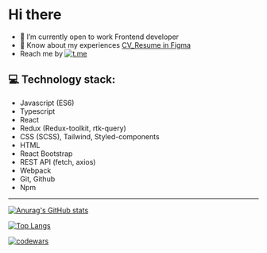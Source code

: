 #  Hi there
 - 🌱 I’m currently open to work Frontend developer
 - :page_facing_up: Know about my experiences [CV_Resume in Figma](https://www.figma.com/file/liaoUuRzFDVPQdMu3LZFCd/%D0%95%D0%B3%D0%BE%D1%80-CV%2FResume-(Copy)?type=design&node-id=3-354&mode=design&t=EAtu2nlPLImn0mr9-0)
 - Reach me by [![t.me](https://img.shields.io/badge/Telegram-2CA5E0?style=for-the-badge&logo=telegram&logoColor=white)](https://t.me/mougra)
## 💻 Technology stack:
- Javascript (ES6)
- Typescript
- React
- Redux (Redux-toolkit, rtk-query)
- CSS (SCSS), Tailwind, Styled-components
- HTML
- React Bootstrap
- REST API (fetch, axios) 
- Webpack
- Git, Github
- Npm
***
[![Anurag's GitHub stats](https://github-readme-stats.vercel.app/api?username=mougra)](https://github.com/mougra/github-readme-stats)

[![Top Langs](https://github-readme-stats.vercel.app/api/top-langs/?username=mougra&layout=compact)](https://github.com/mougra/github-readme-stats)

[![codewars](https://www.codewars.com/users/mougra/badges/large)](https://www.codewars.com/users/mougra)
<!--
**mougra/mougra** is a ✨ _special_ ✨ repository because its `README.md` (this file) appears on your GitHub profile.

Here are some ideas to get you started:

- 🔭 I’m currently working on ...
- 🌱 I’m currently learning ...
- 👯 I’m looking to collaborate on ...
- 🤔 I’m looking for help with ...
- 💬 Ask me about ...
- 📫 How to reach me: ...
- 😄 Pronouns: ...
- ⚡ Fun fact: ...
-->
